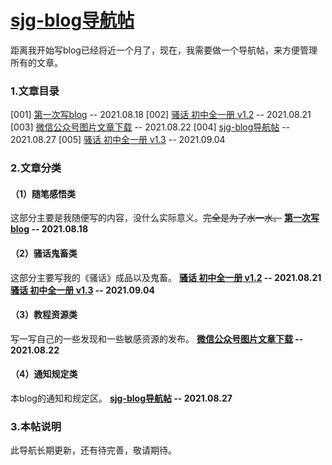 # [sjg-blog导航帖](https://github.com/SunJunge08/sjg-blog/issues/5)

距离我开始写blog已经将近一个月了，现在，我需要做一个导航帖，来方便管理所有的文章。

### 1.文章目录
[001] [第一次写blog](https://github.com/SunJunge08/sjg-blog/issues/2) -- 2021.08.18
[002] [骚话 初中全一册 v1.2](https://github.com/SunJunge08/sjg-blog/issues/3) -- 2021.08.21
[003] [微信公众号图片文章下载](https://github.com/SunJunge08/sjg-blog/issues/4) -- 2021.08.22
[004] [sjg-blog导航帖](https://github.com/SunJunge08/sjg-blog/issues/5) -- 2021.08.27
[005] [骚话 初中全一册 v1.3](https://github.com/SunJunge08/sjg-blog/issues/6) -- 2021.09.04

### 2.文章分类
#### （1）随笔感悟类
这部分主要是我随便写的内容，没什么实际意义。~~完全是为了水一水。~~
**[第一次写blog](https://github.com/SunJunge08/sjg-blog/issues/2) -- 2021.08.18**
#### （2）骚话鬼畜类
这部分主要写我的《骚话》成品以及鬼畜。
**[骚话 初中全一册 v1.2](https://github.com/SunJunge08/sjg-blog/issues/3) -- 2021.08.21**
**[骚话 初中全一册 v1.3](https://github.com/SunJunge08/sjg-blog/issues/6) -- 2021.09.04**
#### （3）教程资源类
写一写自己的一些发现和一些敏感资源的发布。
**[微信公众号图片文章下载](https://github.com/SunJunge08/sjg-blog/issues/4) -- 2021.08.22**
#### （4）通知规定类
本blog的通知和规定区。
**[sjg-blog导航帖](https://github.com/SunJunge08/sjg-blog/issues/5) -- 2021.08.27**

### 3.本帖说明
此导航长期更新，还有待完善，敬请期待。